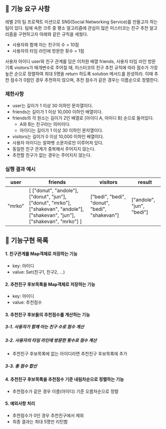 ## 🚀 기능 요구 사항

레벨 2의 팀 프로젝트 미션으로 SNS(Social Networking Service)를 만들고자 하는 팀이 있다. 팀에 속한 크루 중 평소 알고리즘에 관심이 많은 미스터코는 친구 추천 알고리즘을 구현하고자 아래와 같은 규칙을 세웠다.
- 사용자와 함께 아는 친구의 수 = 10점 
- 사용자의 타임 라인에 방문한 횟수 = 1점

사용자 아이디 user와 친구 관계를 담은 이차원 배열 friends, 사용자 타임 라인 방문 기록 visitors가 매개변수로 주어질 때, 미스터코의 친구 추천 규칙에 따라 점수가 가장 높은 순으로 정렬하여 최대 5명을 return 하도록 solution 메서드를 완성하라. 이때 추천 점수가 0점인 경우 추천하지 않으며, 추천 점수가 같은 경우는 이름순으로 정렬한다.

### 제한사항

- user는 길이가 1 이상 30 이하인 문자열이다.
- friends는 길이가 1 이상 10,000 이하인 배열이다.
- friends의 각 원소는 길이가 2인 배열로 [아이디 A, 아이디 B] 순으로 들어있다.
  - A와 B는 친구라는 의미이다.
  - 아이디는 길이가 1 이상 30 이하인 문자열이다.
- visitors는 길이가 0 이상 10,000 이하인 배열이다.
- 사용자 아이디는 알파벳 소문자로만 이루어져 있다.
- 동일한 친구 관계가 중복해서 주어지지 않는다.
- 추천할 친구가 없는 경우는 주어지지 않는다.

### 실행 결과 예시

| user   | friends                                                                                                                         | visitors                                      | result                    |
| ------ | ------------------------------------------------------------------------------------------------------------------------------- | --------------------------------------------- | ------------------------- |
| "mrko" | [ ["donut", "andole"], ["donut", "jun"], ["donut", "mrko"], ["shakevan", "andole"], ["shakevan", "jun"], ["shakevan", "mrko"] ] | ["bedi", "bedi", "donut", "bedi", "shakevan"] | ["andole", "jun", "bedi"] |


## 🌝 기능구현 목록

#### 1. 친구관계를 Map객체로 저장하는 기능
  - key: 아이디
  - value: Set(친구1, 친구2, ...)
#### 2. 추천친구 후보목록을 Map객체로 저장하는 기능
  - key: 아이디
  - value: 추천점수
#### 3. 추천친구 후보들의 추천점수를 계산하는 기능
 ##### 3-1. 사용자가 함께 아는 친구 수로 점수 계산
 ##### 3-2. 사용자의 타임 라인에 방문한 횟수로 점수 계산
   - 추천친구 후보목록에 없는 아이디라면 추천친구 후보목록에 추가
 ##### 3-3. 총 점수 합산
#### 4. 추천친구 후보목록을 추천점수 기준 내림차순으로 정렬하는 기능
  - 추천점수가 같은 경우 이름(아이디) 기준 오름차순으로 정렬
#### 5. 예외사항 처리
  - 추천점수가 0인 경우 추천친구에서 제외
  - 최종 결과는 최대 5명만 리턴함